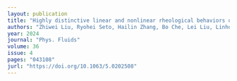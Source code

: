```yaml
---
layout: publication
title: "Highly distinctive linear and nonlinear rheological behaviors of mucin-based protein solutions as simulated normal and asthmatic human airway mucus"
authors: "Zhiwei Liu, Ryohei Seto, Hailin Zhang, Bo Che, Lei Liu, Linhong Deng"
year: 2024
journal: "Phys. Fluids"
volume: 36
issue: 4
pages: "043108"
jurl: "https://doi.org/10.1063/5.0202508"
---
```

